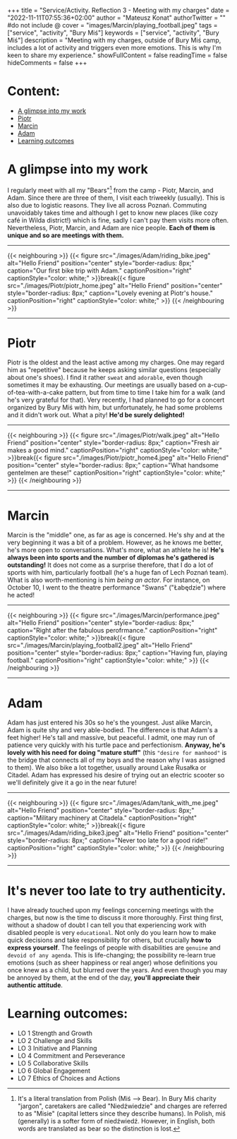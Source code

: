 +++
title = "Service/Activity. Reflection 3 - Meeting with my charges"
date = "2022-11-11T07:55:36+02:00"
author = "Mateusz Konat"
authorTwitter = "" #do not include @
cover = "images/Marcin/playing_football.jpeg"
tags = ["service", "activity", "Bury Miś"]
keywords = ["service", "activity", "Bury Miś"]
description = "Meeting with my charges, outside of Bury Miś camp, includes a lot of activity and triggers even more emotions. This is why I'm keen to share my experience."
showFullContent = false
readingTime = false
hideComments = false
+++

# Content:
- [A glimpse into my work](#a-glimpse-into-my-work)
- [Piotr](#piotr)
- [Marcin](#marcin)
- [Adam](#adam)
- [Learning outcomes](#learning-outcomes)

# A glimpse into my work
I regularly meet with all my "Bears"[^1] from the camp - Piotr, Marcin, and Adam. Since there are three of them, I visit each triweekly (usually). This is also due to logistic reasons. They live all across Poznań. Commuting unavoidably takes time and although I get to know new places (like cozy café in Wilda district!) which is fine, sadly I can't pay them visits more often. Nevertheless, Piotr, Marcin, and Adam are nice people. **Each of them is unique and so are meetings with them.**

***
{{< neighbouring >}}
{{< figure src="./images/Adam/riding_bike.jpeg" alt="Hello Friend" position="center" style="border-radius: 8px;" caption="Our first bike trip with Adam." captionPosition="right" captionStyle="color: white;" >}}break{{< figure src="./images/Piotr/piotr_home.jpeg" alt="Hello Friend" position="center" style="border-radius: 8px;" caption="Lovely evening at Piotr's house." captionPosition="right" captionStyle="color: white;" >}}
{{< /neighbouring >}}
***

# Piotr
Piotr is the oldest and the least active among my charges. One may regard him as "repetitive" because he keeps asking similar questions (especially about one's shoes). I find it rather `sweat` and `adorable`, even though sometimes it may be exhausting. Our meetings are usually based on a-cup-of-tea-with-a-cake pattern, but from time to time I take him for a walk (and he's very grateful for that). Very recently, I had planned to go for a concert organized by Bury Miś with him, but unfortunately, he had some problems and it didn't work out. What a pity! **He'd be surely delighted!**

***
{{< neighbouring >}}
{{< figure src="./images/Piotr/walk.jpeg" alt="Hello Friend" position="center" style="border-radius: 8px;" caption="Fresh air makes a good mind." captionPosition="right" captionStyle="color: white;" >}}break{{< figure src="./images/Piotr/piotr_home4.jpeg" alt="Hello Friend" position="center" style="border-radius: 8px;" caption="What handsome gentelmen are these!" captionPosition="right" captionStyle="color: white;" >}}
{{< /neighbouring >}}
***

# Marcin
Marcin is the "middle" one, as far as age is concerned. He's shy and at the very beginning it was a bit of a problem. However, as he knows me better, he's more open to conversations. What's more, what an athlete he is! **He's always been into sports and the number of diplomas he's gathered is outstanding!** It does not come as a surprise therefore, that I do a lot of sports with him, particularly football (he's a huge fan of Lech Poznań team). What is also worth-mentioning is him _being an actor_. For instance, on October 10, I went to the theatre performance "Swans" ("Łabędzie") where he acted!

***
{{< neighbouring >}}
{{< figure src="./images/Marcin/performance.jpeg" alt="Hello Friend" position="center" style="border-radius: 8px;" caption="Right after the fabulous perofrmance." captionPosition="right" captionStyle="color: white;" >}}break{{< figure src="./images/Marcin/playing_football2.jpeg" alt="Hello Friend" position="center" style="border-radius: 8px;" caption="Having fun, playing football." captionPosition="right" captionStyle="color: white;" >}}
{{< /neighbouring >}}
***

# Adam
Adam has just entered his 30s so he's the youngest. Just alike Marcin, Adam is quite shy and very able-bodied. The difference is that Adam's a feet higher! He's tall and massive, but peaceful. I admit, one may run of patience very quickly with his turtle pace and perfectionism. **Anyway, he's lovely with his need for doing "mature stuff"** (this `"desire for manhood"` is the bridge that connects all of my boys and the reason why I was assigned to them). We also bike a lot together, usually around Lake Rusałka or Citadel. Adam has expressed his desire of trying out an electric scooter so we'll definitely give it a go in the near future!

***
{{< neighbouring >}}
{{< figure src="./images/Adam/tank_with_me.jpeg" alt="Hello Friend" position="center" style="border-radius: 8px;" caption="Military machinery at Citadela." captionPosition="right" captionStyle="color: white;" >}}break{{< figure src="./images/Adam/riding_bike3.jpeg" alt="Hello Friend" position="center" style="border-radius: 8px;" caption="Never too late for a good ride!" captionPosition="right" captionStyle="color: white;" >}}
{{< /neighbouring >}}
***

# It's never too late to try authenticity.
I have already touched upon my feelings concerning meetings with the charges, but now is the time to discuss it more thoroughly. First thing first, without a shadow of doubt I can tell you that experiencing work with disabled people is very `educational`. Not only do you learn how to make quick decisions and take responsibility for others, but crucially **how to express yourself**. The feelings of people with disabilities are `genuine` and `devoid of any agenda`. This is life-changing; the possibility re-learn true emotions (such as sheer happiness or real anger) whose definitions you once knew as a child, but blurred over the years. And even though you may be annoyed by them, at the end of the day, **you'll appreciate their authentic attitude**.

# Learning outcomes:
- LO 1 Strength and Growth
- LO 2 Challenge and Skills
- LO 3 Initiative and Planning
- LO 4 Commitment and Perseverance
- LO 5 Collaborative Skills
- LO 6 Global Engagement
- LO 7 Ethics of Choices and Actions

[^1]: It's a literal translation from Polish (Miś --> Bear). In Bury Miś charity "jargon", caretakers are called "Niedźwiedzie" and charges are referred to as "Misie" (capital letters since they describe humans). In Polish, miś (generally) is a softer form of niedźwiedź. However, in English, both words are translated as bear so the distinction is lost.
